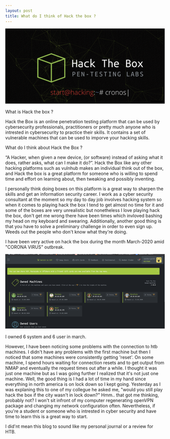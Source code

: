 ```yaml
---
layout: post
title: What do I think of Hack the box ?
---
```

![](/images/2020-02-28-htb/1.png)

What is Hack the box ?

Hack the Box is an online penetration testing platform that can be used by cybersecurity professionals, practitioners or pretty much anyone who is intrested in cybersecurity to practice their skills. It contains a set of vulnerable machines that can be used to imporve your hacking skills.


What do I think about Hack the Box ?

“A Hacker, when given a new device, (or software) instead of asking what it does, rather asks, what can I make it do?”. Hack the Box like any other hacking platforms such as vulnhub makes an individual think out of the box, and Hack the box is a great platform for someone who is willing to spend time and effort on learning about, then tweaking and possibly inventing.

I personally think doing boxes on this platform is a great way to sharpen the skills and get an information security career. I work as a cyber security consultant at the moment so my day to day job involves hacking system so when it comes to playing hack the box I tend to get almost no time for it and some of the boxes are very unrealistic but nonetheless I love playing hack the box, don't get me wrong there have been times which invloved bashing my head on my keyboard and swearing.
Additionally, another good thing is that you have to solve a preliminary challenge in order to even sign up. Weeds out the people who don't know what they're doing.

I have been very active on hack the box during the month March-2020 amid "CORONA VIRUS" outbreak.

![](/images/2020-02-28-htb/2.png)

I owned 6 system and 6 user in march.


However, I have been noticing some problems with the connection to  htb machines. I didn't have any problems with the first machine but then I noticed that some machines were consistently getting 'reset'.
On some machine, I spend hours waiting for connection resets and to get output from NMAP and eventually the request times out after a while. I thought it was just one machine but as I was going further I realized that it's not just one machine.
Well, the good thing is I had a lot of time in my hand since everything in north america is on lock down so I kept going. Yesterday as I was explaning this to one of my collegue he asked me, "would you still play hack the box if the city wasn't in lock down?"  Hmm.. that got me thinking, probably not? I won't sit infront of my computer regenerating openVPN package and changing my network configuration often. Nevertheless, if you're a student or someone who is intrested in cyber security and have time to learn this is a great way to start.


I did'nt mean this blog to sound like my personal journal or a review  for HTB. 

